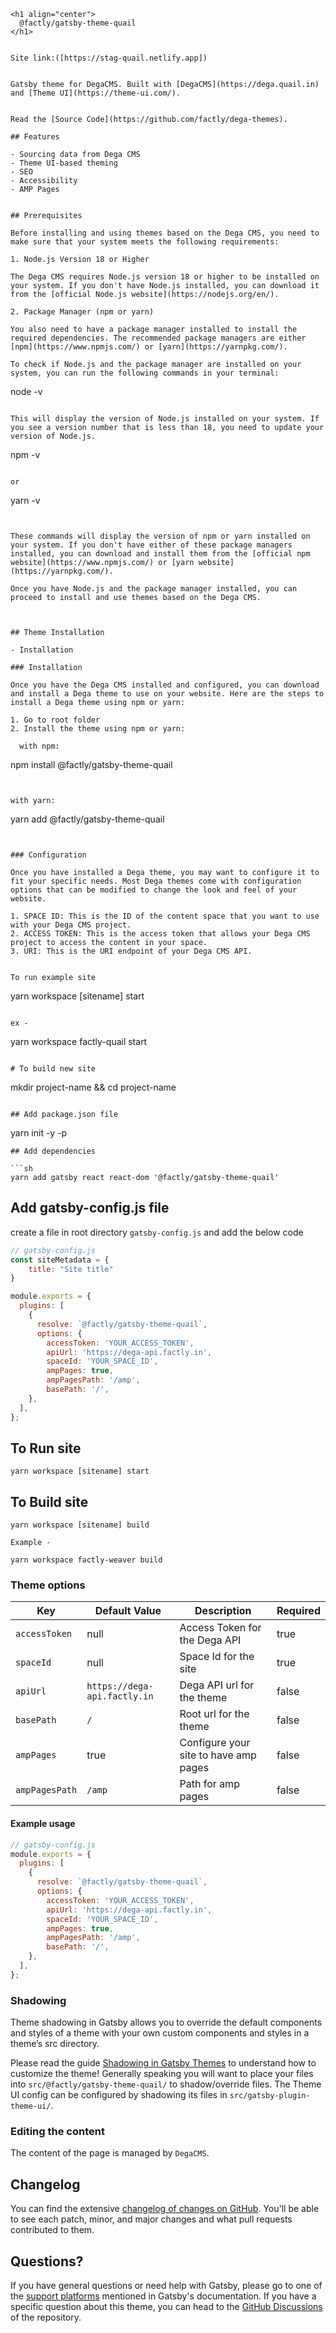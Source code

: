 ```
<h1 align="center">
  @factly/gatsby-theme-quail
</h1>


Site link:([https://stag-quail.netlify.app])


Gatsby theme for DegaCMS. Built with [DegaCMS](https://dega.quail.in) and [Theme UI](https://theme-ui.com/).


Read the [Source Code](https://github.com/factly/dega-themes).

## Features

- Sourcing data from Dega CMS
- Theme UI-based theming
- SEO
- Accessibility
- AMP Pages


## Prerequisites

Before installing and using themes based on the Dega CMS, you need to make sure that your system meets the following requirements:

1. Node.js Version 18 or Higher

The Dega CMS requires Node.js version 18 or higher to be installed on your system. If you don't have Node.js installed, you can download it from the [official Node.js website](https://nodejs.org/en/).

2. Package Manager (npm or yarn)

You also need to have a package manager installed to install the required dependencies. The recommended package managers are either [npm](https://www.npmjs.com/) or [yarn](https://yarnpkg.com/).

To check if Node.js and the package manager are installed on your system, you can run the following commands in your terminal:

```
node -v

```

This will display the version of Node.js installed on your system. If you see a version number that is less than 18, you need to update your version of Node.js.

```
npm -v

```

or

```
yarn -v

```


These commands will display the version of npm or yarn installed on your system. If you don't have either of these package managers installed, you can download and install them from the [official npm website](https://www.npmjs.com/) or [yarn website](https://yarnpkg.com/).

Once you have Node.js and the package manager installed, you can proceed to install and use themes based on the Dega CMS.



## Theme Installation

- Installation

### Installation

Once you have the Dega CMS installed and configured, you can download and install a Dega theme to use on your website. Here are the steps to install a Dega theme using npm or yarn:

1. Go to root folder
2. Install the theme using npm or yarn:

  with npm:

```
npm install @factly/gatsby-theme-quail

```


with yarn:

```
yarn add @factly/gatsby-theme-quail

```


### Configuration

Once you have installed a Dega theme, you may want to configure it to fit your specific needs. Most Dega themes come with configuration options that can be modified to change the look and feel of your website.

1. SPACE ID: This is the ID of the content space that you want to use with your Dega CMS project.
2. ACCESS TOKEN: This is the access token that allows your Dega CMS project to access the content in your space.
3. URI: This is the URI endpoint of your Dega CMS API.


To run example site

```

yarn workspace [sitename] start

```

ex -

```

yarn workspace factly-quail start

```

# To build new site

```

mkdir project-name && cd project-name

```

## Add package.json file

```

yarn init -y -p

````
## Add dependencies

```sh
yarn add gatsby react react-dom '@factly/gatsby-theme-quail'
````

## Add gatsby-config.js file

create a file in root directory `gatsby-config.js` and add the below code

```js
// gatsby-config.js
const siteMetadata = {
    title: "Site title"
}

module.exports = {
  plugins: [
    {
      resolve: `@factly/gatsby-theme-quail`,
      options: {
        accessToken: 'YOUR_ACCESS_TOKEN',
        apiUrl: 'https://dega-api.factly.in',
        spaceId: 'YOUR_SPACE_ID',
        ampPages: true,
        ampPagesPath: '/amp',
        basePath: '/',
    },
  ],
};
```

## To Run site

```
yarn workspace [sitename] start
```

## To Build site

```
yarn workspace [sitename] build

```
```
Example -

yarn workspace factly-weaver build

```

### Theme options

| Key            | Default Value                | Description                           | Required |
| -------------- | ---------------------------- | ------------------------------------- | -------- |
| `accessToken`  | null                         | Access Token for the Dega API         | true     |
| `spaceId`      | null                         | Space Id for the site                 | true     |
| `apiUrl`       | `https://dega-api.factly.in` | Dega API url for the theme            | false    |
| `basePath`     | `/`                          | Root url for the theme                | false    |
| `ampPages`     | true                         | Configure your site to have amp pages | false    |
| `ampPagesPath` | `/amp`                       | Path for amp pages                    | false    |

#### Example usage

```js
// gatsby-config.js
module.exports = {
  plugins: [
    {
      resolve: `@factly/gatsby-theme-quail`,
      options: {
        accessToken: 'YOUR_ACCESS_TOKEN',
        apiUrl: 'https://dega-api.factly.in',
        spaceId: 'YOUR_SPACE_ID',
        ampPages: true,
        ampPagesPath: '/amp',
        basePath: '/',
    },
  ],
};
```

### Shadowing

Theme shadowing in Gatsby allows you to override the default components and styles of a theme with your own custom components and styles in a theme’s src directory.

Please read the guide [Shadowing in Gatsby Themes](https://www.gatsbyjs.com/docs/how-to/plugins-and-themes/shadowing/) to understand how to customize the theme! Generally speaking you will want to place your files into `src/@factly/gatsby-theme-quail/` to shadow/override files. The Theme UI config can be configured by shadowing its files in `src/gatsby-plugin-theme-ui/`.

### Editing the content

The content of the page is managed by `DegaCMS`.

## Changelog

You can find the extensive [changelog of changes on GitHub](https://github.com/factly/dega-themes/blob/main/themes/gatsby-theme-factly/CHANGELOG.md). You'll be able to see each patch, minor, and major changes and what pull requests contributed to them.

## Questions?

If you have general questions or need help with Gatsby, please go to one of the [support platforms](https://www.gatsbyjs.com/contributing/community/#where-to-get-support) mentioned in Gatsby's documentation. If you have a specific question about this theme, you can head to the [GitHub Discussions](https://github.com/LekoArts/gatsby-themes/discussions) of the repository.

```

```
